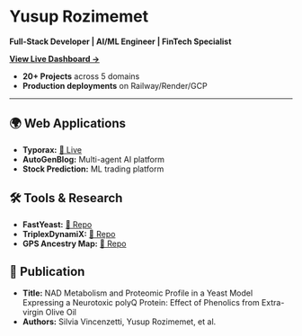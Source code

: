 # Yusup Rozimemet

**Full-Stack Developer | AI/ML Engineer | FinTech Specialist**

**[View Live Dashboard →](https://yusuprozimemet.github.io/Yusuprozimemet/)**

- **20+ Projects** across 5 domains
- **Production deployments** on Railway/Render/GCP

---

## 🌍 Web Applications
- **Typorax:** [🔗 Live](https://typorax.onrender.com)
- **AutoGenBlog:** Multi-agent AI platform
- **Stock Prediction:** ML trading platform

## 🛠️ Tools & Research
- **FastYeast:** [🔗 Repo](https://github.com/Yusuprozimemet/FastYeast)
- **TriplexDynamiX:** [🔗 Repo](https://github.com/Yusuprozimemet/TriplexDynamiX)
- **GPS Ancestry Map:** [🔗 Repo](https://github.com/Yusuprozimemet/GPS_Ancestry_Migration_Map)

## 📜 Publication
- **Title:** NAD Metabolism and Proteomic Profile in a Yeast Model Expressing a Neurotoxic polyQ Protein: Effect of Phenolics from Extra-virgin Olive Oil
- **Authors:** Silvia Vincenzetti, Yusup Rozimemet, et al.


